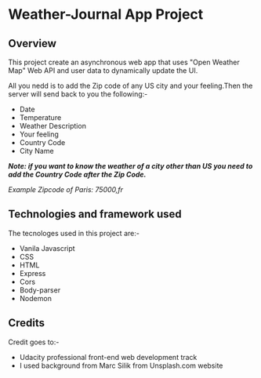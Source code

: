 # Weather-Journal App Project

## Overview

This project create an asynchronous web app that uses "Open Weather Map" Web API and user data to dynamically update the UI.

All you nedd is to add the Zip code of any US city and your feeling.Then the server will send back to you the following:-

- Date
- Temperature
- Weather Description
- Your feeling
- Country Code
- City Name

**_Note: if you want to know the weather of a city other than US you need to add the Country Code after the Zip Code._**

_Example_
_Zipcode of Paris: *75000,fr*_

## Technologies and framework used

The tecnologes used in this project are:-

- Vanila Javascript
- CSS
- HTML
- Express
- Cors
- Body-parser
- Nodemon

## Credits

Credit goes to:-

- Udacity professional front-end web development track
- I used background from Marc Silik from Unsplash.com website
